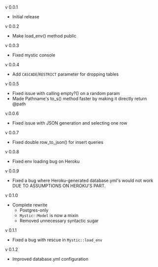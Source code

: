 v 0.0.1

- Initial release

v 0.0.2

- Make load_env() method public

v 0.0.3

- Fixed mystic console

v 0.0.4

- Add `CASCADE`/`RESTRICT` parameter for dropping tables

v 0.0.5

- Fixed issue with calling empty?() on a random param
- Made Pathname's to_s() method faster by making it directly return @path

v.0.0.6

- Fixed issue with JSON generation and selecting one row

v 0.0.7

- Fixed double row_to_json() for insert queries

v 0.0.8

- Fixed env loading bug on Heroku

v 0.0.9

- Fixed a bug where Heroku-generated database.yml's would not work DUE TO ASSUMPTIONS ON HEROKU'S PART.

v 0.1.0

- Complete rewrite
    * Postgres-only
    * `Mystic::Model` is now a mixin
    * Removed unnecessary syntactic sugar
    
v 0.1.1

- Fixed a bug with rescue in `Mystic::load_env`

v 0.1.2

- Improved database.yml configuration